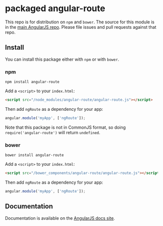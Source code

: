 # packaged angular-route

This repo is for distribution on `npm` and `bower`. The source for this module is in the
[main AngularJS repo](https://github.com/angular/angular.js/tree/master/src/ngRoute).
Please file issues and pull requests against that repo.

## Install

You can install this package either with `npm` or with `bower`.

### npm

```shell
npm install angular-route
```

Add a `<script>` to your `index.html`:

```html
<script src="/node_modules/angular-route/angular-route.js"></script>
```

Then add `ngRoute` as a dependency for your app:

```javascript
angular.module('myApp', ['ngRoute']);
```

Note that this package is not in CommonJS format, so doing `require('angular-route')` will
return `undefined`.

### bower

```shell
bower install angular-route
```

Add a `<script>` to your `index.html`:

```html
<script src="/bower_components/angular-route/angular-route.js"></script>
```

Then add `ngRoute` as a dependency for your app:

```javascript
angular.module('myApp', ['ngRoute']);
```

## Documentation

Documentation is available on the
[AngularJS docs site](http://docs.angularjs.org/api/ngRoute).

